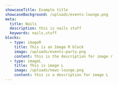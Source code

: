 ```yaml
---
showcaseTitle: Example title
showcaseBackground: /uploads/events-lounge.png
meta:
  title: Nails
  description: this is nails stuff
  keywords: nails,stuff
blocks:
  - type: imageR
    title: This is an Image R block
    image: /uploads/events-party.png
    content: this is the description for image r
  - type: imageL
    title: This is image L
    image: /uploads/news-lounge.png
    content: this is a description for image L
---
```

